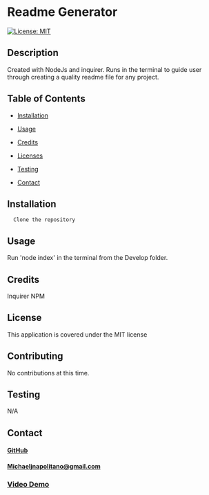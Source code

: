 
   # Readme Generator
   [![License: MIT](https://img.shields.io/badge/License-MIT-yellow.svg)](https://opensource.org/licenses/MIT)
   
   ## Description 
   Created with NodeJs and inquirer. Runs in the terminal to guide user through creating a quality readme file for any project.

   ## Table of Contents
  * [Installation](#installation)
    
  * [Usage](#usage)

  * [Credits](#credits)

  * [Licenses](#license)

  * [Testing](#test)

  * [Contact](#contact)
      
   
   ## Installation
      Clone the repository

   ## Usage 
  Run 'node index' in the terminal from the Develop folder.

   ## Credits  
  Inquirer NPM 
   
   ## License
   This application is covered under the MIT license
         
   
   ## Contributing
  No contributions at this time.
      
   ## Testing
  N/A
   
   ## Contact
  #### <a href="https://www.github.com/napo-100">GitHub</a>
  #### Michaeljnapolitano@gmail.com

  

### <a href="https://drive.google.com/file/d/1a8p0EoZoD7dRCpc93tKhqqM59XRIroWH/view">Video Demo</a>
   
 